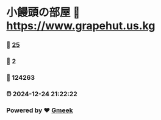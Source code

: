 # 小饅頭の部屋 :link: https://www.grapehut.us.kg 
### :page_facing_up: [25](https://www.grapehut.us.kg/tag.html) 
### :speech_balloon: 2 
### :hibiscus: 124263 
### :alarm_clock: 2024-12-24 21:22:22 
### Powered by :heart: [Gmeek](https://github.com/Meekdai/Gmeek)
